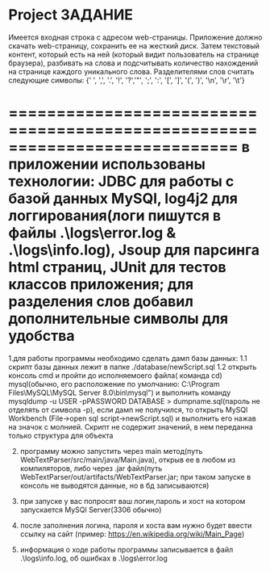 # Project ЗАДАНИЕ
Имеется входная строка с адресом web-страницы. Приложение должно скачать
web-страницу, сохранить ее на жесткий диск. Затем текстовый контент, который есть
на ней (который видит пользователь на странице браузера), разбивать на слова и
подсчитывать количество нахождений на странице каждого уникального слова.
Разделителями слов считать следующие символы: {' ', ',', '.', '!', '?','"', ';', ':', '[', ']', '(', ')', '\n',
'\r', '\t'}
 
 
 ============================================================================
 в приложении использованы технологии: JDBC для работы с базой данных MySQl, log4j2 для логгирования(логи пишутся в файлы .\logs\error.log & .\logs\info.log), Jsoup для 
 парсинга html  страниц, JUnit для тестов классов приложения; для разделения слов добавил дополнительные символы для удобства
 ============================================================================
 1.для работы программы необходимо сделать дамп базы данных:
  1.1 скрипт базы данных лежит в папке ./database/newScript.sql
  1.2 открыть консоль cmd и пройти до исполняемоего файла( команда cd) mysql(обычно, его расположение по умолчанию: C:\Program Files\MySQL\MySQL Server 8.0\bin\mysql")
    и выполнить команду mysqldump -u USER -pPASSWORD DATABASE > dumpname.sql(пароль не отделять от символа -p), если дамп не получился, то открыть MySQl Workbench 
    (File->open sql script->newScript.sql) и выполнить его нажав на значок с молнией. Скрипт не содержит значений, в нем переданна только структура для объекта
   
 2. программу можно запустить через main метод(путь WebTextParser/src/main/java/Main.java), открыв ее в любом из компиляторов, либо через .jar файл(путь           
    WebTextParser/out/artifacts/WebTextParser.jar; при таком запуске 
    в консоль не выводятся данные, но в бд записываются)
 
 3. при запуске у вас попросят ваш логин,пароль и хост на котором запускается MySQl Server(3306 обычно)
 
 4. после заполнения логина, пароля и хоста вам нужно будет ввести ссылку на сайт (пример: https://en.wikipedia.org/wiki/Main_Page)
 
 5. информация о ходе работы программы записывается в файл .\logs\info.log, об ошибках в .\logs\error.log
